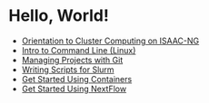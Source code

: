 # Hello, World!

- [Orientation to Cluster Computing on ISAAC-NG][1]
- [Intro to Command Line (Linux)][2]
- [Managing Projects with Git][3]
- [Writing Scripts for Slurm][4]
- [Get Started Using Containers][5]
- [Get Started Using NextFlow][6]

[1]: isaac-ng.md
[2]: command-line.md
[3]: git.md
[4]: slurm.md
<!--[5]: containers.md-->
[5]: https://trev-f.github.io/hpc-containers-crash-course/
[6]: nextflow.md

<!-- END -->
